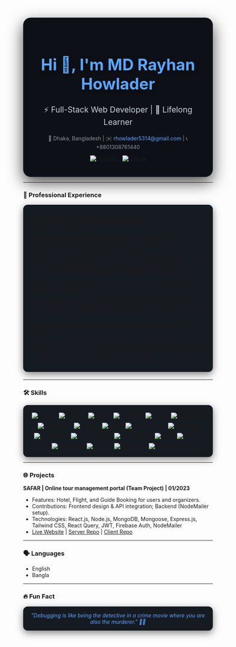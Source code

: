 <div align="center" style="background-color: #0d1117; padding: 40px; border-radius: 20px; box-shadow: 0 15px 40px rgba(0,0,0,0.7); transition: all 0.4s ease; transform-style: preserve-3d;">
  <h1 style="color: #58a6ff; font-size: 3em; text-shadow: 2px 2px 8px rgba(0,0,0,0.7);">Hi 👋, I'm MD Rayhan Howlader</h1>
  <h3 style="color: #c9d1d9; font-weight: 400; font-size: 1.5em;">⚡ Full-Stack Web Developer | 🚀 Lifelong Learner</h3>
  <p style="color:#8b949e; font-size:1em;">📍 Dhaka, Bangladesh | ✉️ <a href="mailto:rhowlader5314@gmail.com" style="color:#58a6ff; text-decoration:none;">rhowlader5314@gmail.com</a> | 📞 +8801308761440</p>
  <div style="margin-top:10px;">
    <a href="https://linkedin.com/in/rhfaheem" target="_blank" style="margin:5px;">
      <img src="https://img.shields.io/badge/LinkedIn-%230A66C2?style=for-the-badge&logo=linkedin&logoColor=white&animation=twinkle" alt="LinkedIn"/>
    </a>
    <a href="https://github.com/mdrayhanhowlader" target="_blank" style="margin:5px;">
      <img src="https://img.shields.io/badge/GitHub-%23181717?style=for-the-badge&logo=github&logoColor=white&animation=twinkle" alt="GitHub"/>
    </a>
  </div>
</div>

---

### 💼 Professional Experience
<div style="background-color:#161b22; padding:20px; border-radius:12px; box-shadow: 0 6px 20px rgba(0,0,0,0.5); margin-bottom:20px;">
  
**Full Stack Developer | PRUSSIANBD | Current**  
📍 Dhaka, Bangladesh  
- Backend: Golang, Node.js, Express.js, TypeScript  
- APIs & Authentication: REST APIs, JWT Authentication  
- Databases: MongoDB, PostgreSQL, Mongoose  
- Responsibilities: Building scalable e-commerce solutions, optimizing frontend & backend, implementing REST APIs, JWT auth, responsive UI with React.js, SvelteKit & Tailwind CSS.  

**Full Stack Developer | Hybrid | Beton Subang Jaya, Malaysia | 04/2024 – 12/2024**  
- Developed dynamic casino platform with SvelteKit & React.js  
- Optimized backend services using Golang, PostgreSQL, Socket.io  
- Automated deployments using Docker  

**Front End Developer | Awfatech Global sdn bhd | 09/2023 – 03/2024**  
- Mobile & web apps using Flutter for SaaS platforms  
- State management with GetX, REST API integration, Firebase Auth  
- Focused on scalability & user-centric design  

</div>

---

### 🛠️ Skills
<div style="display:flex; flex-wrap:wrap; gap:10px; justify-content:center; background-color:#161b22; padding:20px; border-radius:12px; box-shadow: 0 6px 20px rgba(0,0,0,0.5);">
<!-- Frontend -->
<img src="https://img.shields.io/badge/Next.js-%23000000?style=for-the-badge&logo=next.js&logoColor=white&animation=glitch" alt="Next.js"/>
<img src="https://img.shields.io/badge/React-%2361DAFB?style=for-the-badge&logo=react&logoColor=black&animation=glitch" alt="React.js"/>
<img src="https://img.shields.io/badge/Svelte-%23FF3E00?style=for-the-badge&logo=svelte&logoColor=white&animation=glitch" alt="Svelte"/>
<img src="https://img.shields.io/badge/SvelteKit-%23FF3E00?style=for-the-badge&logo=svelte&logoColor=white&animation=glitch" alt="SvelteKit"/>
<img src="https://img.shields.io/badge/Flutter-%2302569B?style=for-the-badge&logo=flutter&logoColor=white&animation=glitch" alt="Flutter"/>
<!-- Languages -->
<img src="https://img.shields.io/badge/TypeScript-%23007ACC?style=for-the-badge&logo=typescript&logoColor=white&animation=glitch" alt="TypeScript"/>
<img src="https://img.shields.io/badge/JavaScript-%23F7DF1E?style=for-the-badge&logo=javascript&logoColor=black&animation=glitch" alt="JavaScript"/>
<img src="https://img.shields.io/badge/HTML5-%23E34F26?style=for-the-badge&logo=html5&logoColor=white&animation=glitch" alt="HTML5"/>
<img src="https://img.shields.io/badge/CSS3-%231572B6?style=for-the-badge&logo=css3&logoColor=white&animation=glitch" alt="CSS3"/>
<!-- UI Libraries -->
<img src="https://img.shields.io/badge/Tailwind%20CSS-%2338B2AC?style=for-the-badge&logo=tailwind-css&logoColor=white&animation=glitch" alt="Tailwind CSS"/>
<img src="https://img.shields.io/badge/Bootstrap-%23563D7C?style=for-the-badge&logo=bootstrap&logoColor=white&animation=glitch" alt="Bootstrap"/>
<img src="https://img.shields.io/badge/AntDesign-%23017AFF?style=for-the-badge&logo=ant-design&logoColor=white&animation=glitch" alt="Ant Design"/>
<!-- State Management -->
<img src="https://img.shields.io/badge/Redux%20Toolkit-%23764ABC?style=for-the-badge&logo=redux&logoColor=white&animation=glitch" alt="Redux Toolkit"/>
<img src="https://img.shields.io/badge/React%20Query-%2333B0FF?style=for-the-badge&logo=react&logoColor=white&animation=glitch" alt="React Query"/>
<img src="https://img.shields.io/badge/GetX-%2300BFFF?style=for-the-badge&logo=flutter&logoColor=white&animation=glitch" alt="GetX"/>
<!-- Backend -->
<img src="https://img.shields.io/badge/Node.js-%23339933?style=for-the-badge&logo=node.js&logoColor=white&animation=glitch" alt="Node.js"/>
<img src="https://img.shields.io/badge/Express.js-%23000000?style=for-the-badge&logo=express&logoColor=white&animation=glitch" alt="Express.js"/>
<img src="https://img.shields.io/badge/Golang-%2300ADD8?style=for-the-badge&logo=go&logoColor=white&animation=glitch" alt="Golang"/>
<img src="https://img.shields.io/badge/MongoDB-%2347A248?style=for-the-badge&logo=mongodb&logoColor=white&animation=glitch" alt="MongoDB"/>
<img src="https://img.shields.io/badge/PostgreSQL-%23336791?style=for-the-badge&logo=postgresql&logoColor=white&animation=glitch" alt="PostgreSQL"/>
</div>

---

### 🌐 Projects

**SAFAR | Online tour management portal (Team Project) | 01/2023**  
- Features: Hotel, Flight, and Guide Booking for users and organizers.  
- Contributions: Frontend design & API integration; Backend (NodeMailer setup).  
- Technologies: React.js, Node.js, MongoDB, Mongoose, Express.js, Tailwind CSS, React Query, JWT, Firebase Auth, NodeMailer  
- [Live Website](https://safar7.netlify.app/) | [Server Repo](#) | [Client Repo](#)

---

### 🗣️ Languages
- English  
- Bangla  

---

### 🔥 Fun Fact
<div align="center" style="background-color:#161b22; padding:15px; border-radius:12px; box-shadow:0 6px 20px rgba(0,0,0,0.5); font-style:italic; color:#58a6ff;">
"Debugging is like being the detective in a crime movie where you are also the murderer." 🕵️‍♂️
</div>
